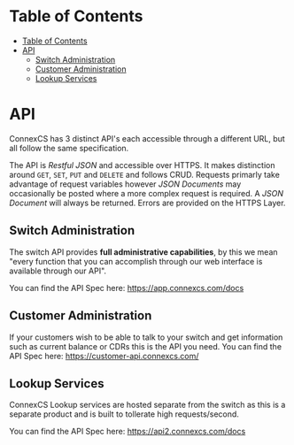 # Table of Contents

* [Table of Contents](#table-of-contents)
* [API](#api)
   * [Switch Administration](#switch-administration)
   * [Customer Administration](#customer-administration)
   * [Lookup Services](#lookup-services)

# API
ConnexCS has 3 distinct API's each accessible through a different URL, but all follow the same specification.

The API is _Restful JSON_ and accessible over HTTPS. It makes distinction around `GET`, `SET`, `PUT` and `DELETE` and follows CRUD. Requests primarly take advantage of request variables however _JSON Documents_ may occasionally be posted where a more complex request is required. A _JSON Document_ will always be returned. Errors are provided on the HTTPS Layer.

## Switch Administration
The switch API provides **full administrative capabilities**, by this we mean "every function that you can accomplish through our web interface is available through our API".

You can find the API Spec here: <https://app.connexcs.com/docs>

## Customer Administration
If your customers wish to be able to talk to your switch and get information such as current balance or CDRs this is the API you need.
You can find the API Spec here: <https://customer-api.connexcs.com/>


## Lookup Services
ConnexCS Lookup services are hosted separate from the switch as this is a separate product and is built to tollerate high requests/second.

You can find the API Spec here: <https://api2.connexcs.com/docs>
